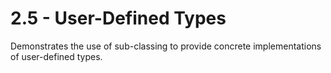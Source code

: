 2.5 - User-Defined Types
======================== 

Demonstrates the use of sub-classing to provide concrete implementations of user-defined types.